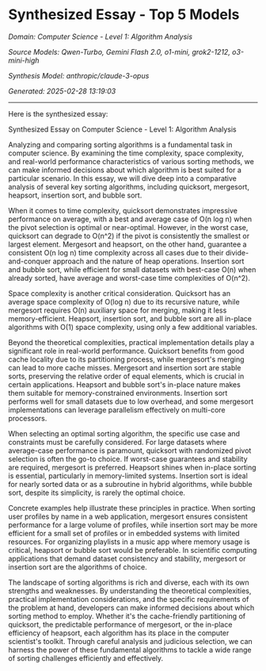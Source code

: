 # Synthesized Essay - Top 5 Models

_Domain: Computer Science - Level 1: Algorithm Analysis_

_Source Models: Qwen-Turbo, Gemini Flash 2.0, o1-mini, grok2-1212, o3-mini-high_

_Synthesis Model: anthropic/claude-3-opus_

_Generated: 2025-02-28 13:19:03_

---

Here is the synthesized essay:

Synthesized Essay on Computer Science - Level 1: Algorithm Analysis

Analyzing and comparing sorting algorithms is a fundamental task in computer science. By examining the time complexity, space complexity, and real-world performance characteristics of various sorting methods, we can make informed decisions about which algorithm is best suited for a particular scenario. In this essay, we will dive deep into a comparative analysis of several key sorting algorithms, including quicksort, mergesort, heapsort, insertion sort, and bubble sort.

When it comes to time complexity, quicksort demonstrates impressive performance on average, with a best and average case of O(n log n) when the pivot selection is optimal or near-optimal. However, in the worst case, quicksort can degrade to O(n^2) if the pivot is consistently the smallest or largest element. Mergesort and heapsort, on the other hand, guarantee a consistent O(n log n) time complexity across all cases due to their divide-and-conquer approach and the nature of heap operations. Insertion sort and bubble sort, while efficient for small datasets with best-case O(n) when already sorted, have average and worst-case time complexities of O(n^2).

Space complexity is another critical consideration. Quicksort has an average space complexity of O(log n) due to its recursive nature, while mergesort requires O(n) auxiliary space for merging, making it less memory-efficient. Heapsort, insertion sort, and bubble sort are all in-place algorithms with O(1) space complexity, using only a few additional variables.

Beyond the theoretical complexities, practical implementation details play a significant role in real-world performance. Quicksort benefits from good cache locality due to its partitioning process, while mergesort's merging can lead to more cache misses. Mergesort and insertion sort are stable sorts, preserving the relative order of equal elements, which is crucial in certain applications. Heapsort and bubble sort's in-place nature makes them suitable for memory-constrained environments. Insertion sort performs well for small datasets due to low overhead, and some mergesort implementations can leverage parallelism effectively on multi-core processors.

When selecting an optimal sorting algorithm, the specific use case and constraints must be carefully considered. For large datasets where average-case performance is paramount, quicksort with randomized pivot selection is often the go-to choice. If worst-case guarantees and stability are required, mergesort is preferred. Heapsort shines when in-place sorting is essential, particularly in memory-limited systems. Insertion sort is ideal for nearly sorted data or as a subroutine in hybrid algorithms, while bubble sort, despite its simplicity, is rarely the optimal choice.

Concrete examples help illustrate these principles in practice. When sorting user profiles by name in a web application, mergesort ensures consistent performance for a large volume of profiles, while insertion sort may be more efficient for a small set of profiles or in embedded systems with limited resources. For organizing playlists in a music app where memory usage is critical, heapsort or bubble sort would be preferable. In scientific computing applications that demand dataset consistency and stability, mergesort or insertion sort are the algorithms of choice.

The landscape of sorting algorithms is rich and diverse, each with its own strengths and weaknesses. By understanding the theoretical complexities, practical implementation considerations, and the specific requirements of the problem at hand, developers can make informed decisions about which sorting method to employ. Whether it's the cache-friendly partitioning of quicksort, the predictable performance of mergesort, or the in-place efficiency of heapsort, each algorithm has its place in the computer scientist's toolkit. Through careful analysis and judicious selection, we can harness the power of these fundamental algorithms to tackle a wide range of sorting challenges efficiently and effectively.